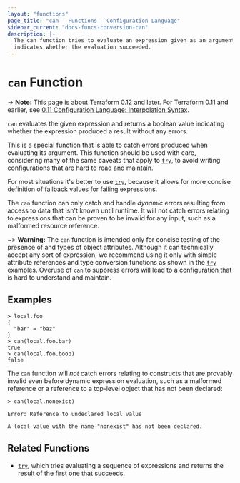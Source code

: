 ```yaml
---
layout: "functions"
page_title: "can - Functions - Configuration Language"
sidebar_current: "docs-funcs-conversion-can"
description: |-
  The can function tries to evaluate an expression given as an argument and
  indicates whether the evaluation succeeded.
---
```


# `can` Function

-> **Note:** This page is about Terraform 0.12 and later. For Terraform 0.11 and
earlier, see
[0.11 Configuration Language: Interpolation Syntax](../../configuration-0-11/interpolation.html).

`can` evaluates the given expression and returns a boolean value indicating
whether the expression produced a result without any errors.

This is a special function that is able to catch errors produced when evaluating
its argument. This function should be used with care, considering many of the
same caveats that apply to [`try`](./try.html), to avoid writing configurations
that are hard to read and maintain.

For most situations it's better to use [`try`](./try.html), because it allows
for more concise definition of fallback values for failing expressions.

The `can` function can only catch and handle _dynamic_ errors resulting from
access to data that isn't known until runtime. It will not catch errors
relating to expressions that can be proven to be invalid for any input, such
as a malformed resource reference.

~> **Warning:** The `can` function is intended only for concise testing of the
presence of and types of object attributes. Although it can technically accept
any sort of expression, we recommend using it only with simple attribute
references and type conversion functions as shown in the [`try`](./try.html)
examples. Overuse of `can` to suppress errors will lead to a configuration that
is hard to understand and maintain.

## Examples

```
> local.foo
{
  "bar" = "baz"
}
> can(local.foo.bar)
true
> can(local.foo.boop)
false
```

The `can` function will _not_ catch errors relating to constructs that are
provably invalid even before dynamic expression evaluation, such as a malformed
reference or a reference to a top-level object that has not been declared:

```
> can(local.nonexist)

Error: Reference to undeclared local value

A local value with the name "nonexist" has not been declared.
```

## Related Functions

* [`try`](./try.html), which tries evaluating a sequence of expressions and
  returns the result of the first one that succeeds.
